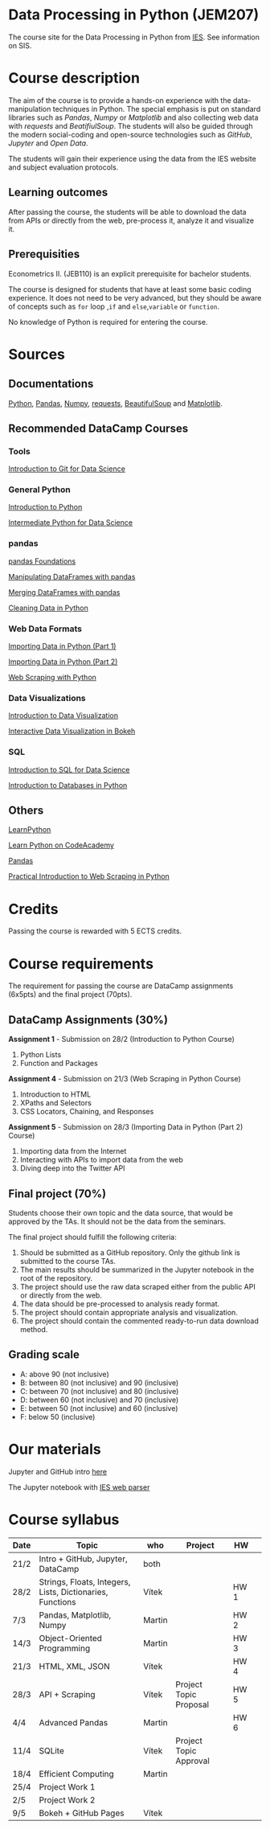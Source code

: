 # Data Processing in Python (JEM207)
The course site for the Data Processing in Python from [IES](http://ies.fsv.cuni.cz/). See information on SIS.

# Course description
The aim of the course is to provide a hands-on experience with the data-manipulation techniques in Python. The special emphasis is put on standard libraries such as *Pandas*, *Numpy* or *Matplotlib* and also collecting web data with *requests* and *BeatifiulSoup*. The students will also be guided through the modern social-coding and open-source technologies such as *GitHub*, *Jupyter* and *Open Data*.

The students will gain their experience using the data from the IES website and subject evaluation protocols.

## Learning outcomes
After passing the course, the students will be able to download the data from APIs or directly from the web, pre-process it, analyze it and visualize it.

## Prerequisities
Econometrics II. (JEB110) is an explicit prerequisite for bachelor students.

The course is designed for students that have at least some basic coding experience. It does not need to be very advanced, but they should be aware of concepts such as ` for ` loop ,`if` and `else`,`variable` or `function`.

No knowledge of Python is required for entering the course.

# Sources
## Documentations
[Python](https://docs.python.org/3/), [Pandas](https://pandas.pydata.org/pandas-docs/stable/), [Numpy](https://docs.scipy.org/doc/), [requests](http://docs.python-requests.org/en/master/), [BeautifulSoup](https://www.crummy.com/software/BeautifulSoup/bs4/doc/) and [Matplotlib](https://matplotlib.org/).

## Recommended DataCamp Courses
### Tools
[Introduction to Git for Data Science](https://www.datacamp.com/courses/introduction-to-git-for-data-science)

### General Python
[Introduction to Python](https://www.datacamp.com/courses/intro-to-python-for-data-science)

[Intermediate Python for Data Science](https://www.datacamp.com/courses/intermediate-python-for-data-science)


### pandas
[pandas Foundations](https://www.datacamp.com/courses/pandas-foundations)

[Manipulating DataFrames with pandas](https://www.datacamp.com/courses/manipulating-dataframes-with-pandas)

[Merging DataFrames with pandas](https://www.datacamp.com/courses/merging-dataframes-with-pandas)

[Cleaning Data in Python](https://www.datacamp.com/courses/cleaning-data-in-python)


### Web Data Formats
[Importing Data in Python (Part 1)](https://www.datacamp.com/courses/importing-data-in-python-part-1)

[Importing Data in Python (Part 2)](https://www.datacamp.com/courses/importing-data-in-python-part-2)

[Web Scraping with Python](https://www.datacamp.com/courses/web-scraping-with-python)


### Data Visualizations
[Introduction to Data Visualization](https://www.datacamp.com/courses/introduction-to-data-visualization-with-python)

[Interactive Data Visualization in Bokeh](https://www.datacamp.com/courses/interactive-data-visualization-with-bokeh)

### SQL
[Introduction to SQL for Data Science](https://www.datacamp.com/courses/intro-to-sql-for-data-science)

[Introduction to Databases in Python](https://www.datacamp.com/courses/introduction-to-relational-databases-in-python)


## Others
[LearnPython](https://www.learnpython.org/)

[Learn Python on CodeAcademy](https://www.codecademy.com/learn/learn-python)

[Pandas](https://pandas.pydata.org/pandas-docs/stable/tutorials.html)

[Practical Introduction to Web Scraping in Python](https://realpython.com/python-web-scraping-practical-introduction/)


# Credits
Passing the course is rewarded with 5 ECTS credits.

# Course requirements
The requirement for passing the course are DataCamp assignments (6x5pts) and the final project (70pts).

## DataCamp Assignments (30%)
**Assignment 1** - Submission on 28/2 (Introduction to Python Course)
 1. Python Lists
 2. Function and Packages

**Assignment 4** - Submission on 21/3 (Web Scraping in Python Course)
 1. Introduction to HTML
 2. XPaths and Selectors
 3. CSS Locators, Chaining, and Responses
 
**Assignment 5** - Submission on 28/3 (Importing Data in Python (Part 2) Course)
 1. Importing data from the Internet
 2. Interacting with APIs to import data from the web
 3. Diving deep into the Twitter API


## Final project (70%)
Students choose their own topic and the data source, that would be approved by the TAs. It should not be the data from the seminars.

The final project should fulfill the following criteria:
1. Should be submitted as a GitHub repository. Only the github link is submitted to the course TAs.
2. The main results should be summarized in the Jupyter notebook in the root of the repository. 
3. The project should use the raw data scraped either from the public API or directly from the web.
4. The data should be pre-processed to analysis ready format.
5. The project should contain appropriate analysis and visualization.
6. The project should contain the commented ready-to-run data download method.

## Grading scale
* A: above 90 (not inclusive)
* B: between 80 (not inclusive) and 90 (inclusive)
* C: between 70 (not inclusive) and 80 (inclusive)
* D: between 60 (not inclusive) and 70 (inclusive)
* E: between 50 (not inclusive) and 60 (inclusive)
* F: below 50 (inclusive)


# Our materials
Jupyter and GitHub intro [here](/quick-intro.md)

The Jupyter notebook with [IES web parser](/IES_web.ipynb) 


# Course syllabus
| Date | Topic                                                     | who    | Project                | HW |   |
|------|-----------------------------------------------------------|--------|------------------------|----|---|
| 21/2 | Intro + GitHub, Jupyter, DataCamp                         | both   |                        |    |   |
| 28/2 | Strings, Floats, Integers, Lists, Dictionaries, Functions | Vítek  |                        |HW 1|   |
| 7/3  | Pandas, Matplotlib, Numpy                                 | Martin |                        |HW 2|   |
| 14/3 | Object-Oriented Programming                               | Martin |                        |HW 3|   |
| 21/3 | HTML, XML, JSON                                           | Vítek  |                        |HW 4|   |
| 28/3 | API + Scraping                                            | Vítek  | Project Topic Proposal |HW 5|   |
| 4/4  | Advanced Pandas                                           | Martin |                        |HW 6|   |
| 11/4 | SQLite                                                    | Vítek  | Project Topic Approval |    |   |
| 18/4 | Efficient Computing                                       | Martin |                        |    |   |
| 25/4 | Project Work 1                                            |        |                        |    |   |
| 2/5  | Project Work 2                                            |        |                        |    |   |
| 9/5  | Bokeh + GitHub Pages                                      | Vítek  |                        |    |   |

